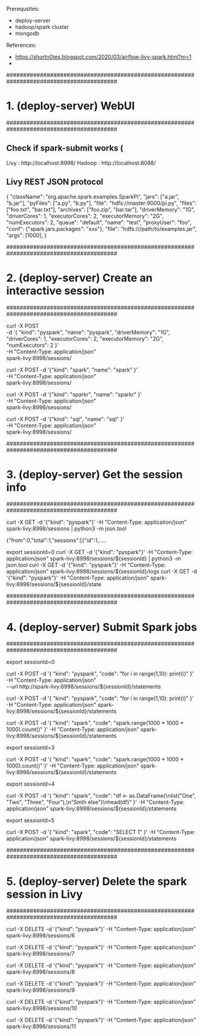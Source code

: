 
Prerequsites:
- deploy-server
- hadoop/spark cluster
- mongodb

References:
- https://shortn0tes.blogspot.com/2020/03/airflow-livy-spark.html?m=1
- 

#########################################################################################
# 1. (deploy-server) WebUI
#########################################################################################

## Check if spark-submit works  ( 
Livy        : http://localhost:8998/
Hadoop      : http://localhost:8088/


## Livy REST JSON protocol
{
        "className": "org.apache.spark.examples.SparkPi",
        "jars": ["a.jar", "b.jar"],
        "pyFiles": ["a.py", "b.py"],
        "file": "hdfs://master:9000/pi.py",
        "files": ["foo.txt", "bar.txt"],
        "archives": ["foo.zip", "bar.tar"],
        "driverMemory": "1G",
        "driverCores": 1,
        "executorCores": 2,
        "executorMemory": "2G",
        "numExecutors": 2,
        "queue": "default",
        "name": "test",
        "proxyUser": "foo",
        "conf": {"spark.jars.packages": "xxx"},
        "file": "hdfs:///path/to/examples.jar",
        "args": [1000],
}

#########################################################################################
# 2. (deploy-server) Create an interactive session
#########################################################################################

curl -X POST \
        -d '{   "kind": "pyspark", 
                "name": "pyspark",
                "driverMemory": "1G",
                "driverCores": 1,
                "executorCores": 2,
                "executorMemory": "2G",
                "numExecutors": 2
        }' \
        -H "Content-Type: application/json" \
        spark-livy:8998/sessions/

curl -X POST -d '{"kind": "spark", "name": "spark" }' \
  -H "Content-Type: application/json" \
  spark-livy:8998/sessions/

curl -X POST -d '{"kind": "sparkr", "name": "sparkr" }' \
  -H "Content-Type: application/json" \
  spark-livy:8998/sessions/

curl -X POST -d '{"kind": "sql", "name": "sql" }' \
  -H "Content-Type: application/json" \
  spark-livy:8998/sessions/


#########################################################################################
# 3. (deploy-server) Get the session info
#########################################################################################

curl -X GET -d '{"kind": "pyspark"}'   -H "Content-Type: application/json"   spark-livy:8998/sessions | python3 -m json.tool

{"from":0,"total":1,"sessions":[{"id":1,.....

export sessionId=0
curl -X GET -d '{"kind": "pyspark"}'   -H "Content-Type: application/json"   spark-livy:8998/sessions/${sessionId} | python3 -m json.tool
curl -X GET -d '{"kind": "pyspark"}'   -H "Content-Type: application/json"   spark-livy:8998/sessions/${sessionId}/logs
curl -X GET -d '{"kind": "pyspark"}'   -H "Content-Type: application/json"   spark-livy:8998/sessions/${sessionId}/state


#########################################################################################
# 4. (deploy-server) Submit Spark jobs
#########################################################################################

export sessionId=0
       
curl -X POST -d '{ 
        "kind": "pyspark",
        "code": "for i in range(1,10):  print(i)"
        }' -H "Content-Type: application/json" \
        --url http://spark-livy:8998/sessions/${sessionId}/statements

curl -X POST -d '{ 
        "kind": "pyspark",
        "code": "for i in range(1,10):  print(i)" 
        }' -H "Content-Type: application/json" spark-livy:8998/sessions/${sessionId}/statements


curl -X POST -d '{ 
        "kind": "spark",
        "code": "spark.range(1000 * 1000 * 1000).count()" 
        }' -H "Content-Type: application/json" spark-livy:8998/sessions/${sessionId}/statements

export sessionId=3

curl -X POST -d '{ 
        "kind": "spark",
        "code": "spark.range(1000 * 1000 * 1000).count()" 
        }' -H "Content-Type: application/json" spark-livy:8998/sessions/${sessionId}/statements

export sessionId=4

curl -X POST -d '{ 
        "kind": "spark",
        "code": "df <- as.DataFrame(\nlist(\"One\", \"Two\", \"Three\", \"Four\"),\n\"Smth else\")\nhead(df)" 
        }' -H "Content-Type: application/json" spark-livy:8998/sessions/${sessionId}/statements

export sessionId=5

curl -X POST -d '{ 
        "kind": "spark",
        "code": "SELECT 1" 
        }' -H "Content-Type: application/json" spark-livy:8998/sessions/${sessionId}/statements
        
#########################################################################################
# 5. (deploy-server) Delete the spark session in Livy
#########################################################################################

curl -X DELETE -d '{"kind": "pyspark"}'   -H "Content-Type: application/json"   spark-livy:8998/sessions/6

curl -X DELETE -d '{"kind": "pyspark"}'   -H "Content-Type: application/json"   spark-livy:8998/sessions/7

curl -X DELETE -d '{"kind": "pyspark"}'   -H "Content-Type: application/json"   spark-livy:8998/sessions/8

curl -X DELETE -d '{"kind": "pyspark"}'   -H "Content-Type: application/json"   spark-livy:8998/sessions/9

curl -X DELETE -d '{"kind": "pyspark"}'   -H "Content-Type: application/json"   spark-livy:8998/sessions/10

curl -X DELETE -d '{"kind": "pyspark"}'   -H "Content-Type: application/json"   spark-livy:8998/sessions/11

